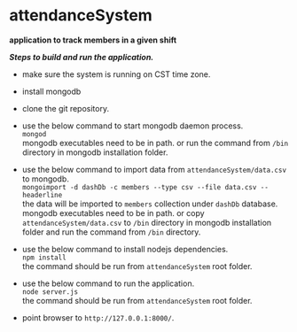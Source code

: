 attendanceSystem
================

**application to track members in a given shift**

***Steps to build and run the application.***


* make sure the system is running on CST time zone.


* install mongodb


* clone the git repository.


* use the below command to start mongodb daemon process.  
`mongod`  
mongodb executables need to be in path. or run the command from `/bin` directory in mongodb installation folder.


* use the below command to import data from `attendanceSystem/data.csv` to mongodb.  
`mongoimport -d dashDb -c members --type csv --file data.csv --headerline`  
the data will be imported to `members` collection under `dashDb` database.  
mongodb executables need to be in path. or copy `attendanceSystem/data.csv` to `/bin` directory in mongodb installation folder and run the command from `/bin` directory.


* use the below command to install nodejs dependencies.  
`npm install`  
the command should be run from `attendanceSystem` root folder.  


* use the below command to run the application.  
`node server.js`  
the command should be run from `attendanceSystem` root folder.  


* point browser to `http://127.0.0.1:8000/`.
